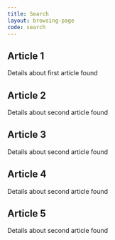 ```yaml
---
title: Search
layout: browsing-page
code: search
---
```


## Article 1
Details about first article found

## Article 2
Details about second article found

## Article 3
Details about second article found

## Article 4
Details about second article found

## Article 5
Details about second article found


